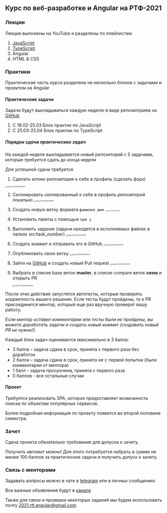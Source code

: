 ## Курс по веб-разработке и Angular на РТФ-2021

### Лекции

Лекции выложены на YouTube и разделены по плейлистам

1. [JavaScript](https://www.youtube.com/channel/UCfoHH5J1ui5owLi0h7k__MQ/playlists)
2. [TypeScript](https://www.youtube.com/watch?v=aCPYhCwTqrk&list=PL51FNaeWDci7CPQ-5BiqeFd6hfRWY_c6d)
3. Angular
4. HTML & CSS

### Практики

Практическая часть курса разделена на несколько блоков с задачами и проектом на Angular

#### Практические задачи

Задачи будут выкладываться каждую неделю в виде репозиториев на [GitHub](https://github.com/RTF-Angular-2021)

1. С 18.02-25.03 Блок практик по JavaScript
2. С 25.03-25.04 Блок практик по TypeScript

##### Порядок сдачи практических задач

На каждой неделе выкладывается новый репозиторий с 5 задачами, которые требуется сдать до конца недели

Для успешной сдачи требуется

1. Сделать копию репозитория к себе в профиль (сделать форк)
   
<img src="https://i.imgur.com/43UgRSr.png" alt="image-20210218140108451" style="zoom:33%;" />
   
2. Склонировать скопированный к себе в профиль репозиторий локально
   <img src="https://i.imgur.com/rPU7vno.png" alt="image-20210218140108451" style="zoom:33%;" />

3. Создать новую ветку формата `фамилия_имя`
   <img src="https://i.imgur.com/Tyg716Y.png" alt="image-20210218140341543" style="zoom:25%;" />

4. Установить пакеты с помощью `npm i`

5. Выполнить задания (задачи находятся в исполняемых файлах в папках src/task_number)
   <img src="https://i.imgur.com/FlMd2gV.png" alt="image-20210218140707941" style="zoom:33%;" />

6. Создать коммит и отправить его в GitHub
   <img src="https://i.imgur.com/rJ7q1sW.png" alt="image-20210218141224587" style="zoom:33%;" />

7. Опубликовать свою ветку
   <img src="https://i.imgur.com/yrXHjOv.png" alt="image-20210218141645337" style="zoom:33%;" />

8. Зайти на [GitHub](https://github.com/RTF-Angular-2021) и создать новый Pull request
   <img src="https://i.imgur.com/YsG7mr6.png" alt="image-20210218141406871" style="zoom:33%;" />

9. Выбрать в списке base веток **master**, в списке compare веток **свою** и открыть PR

   <img src="https://i.imgur.com/JVV61bd.png" alt="image-20210218141839596" style="zoom:33%;" />

После этих действий запустятся автотесты, которые проверять корректность вашего решения. Если тесты будут пройдены, то к PR присоединится ментор, который еще раз вручную проверит вашу работу.

*Если ментор оставил комментарии или тесты были не пройдены, вы можете доработать задачи и создать новый коммит (создавать новый PR не нужно!).*

Каждый блок задач оценивается максимально в 3 балла:

- 3 балла – задача сдана в срок, принята с первого раза без доработок
- 2 балла – задача сдана в срок, принята не с первой попытки (были комментарии от ментора)
- 1 балл – задача просрочена, принята с первого раза
- 0 баллов - все остальные случаи

#### Проект

Требуется реализовать SPA, которое предоставляет возможность поиска по объектам популярных сервисов.

Более подробная информация по проекту появится во второй половине семестра.

### Зачет

Сдача проекта обязательно требования для допуска к зачету.

*Получить автомат можно!*
Для этого потребуется набрать в сумме не менее 100 баллов за практические задачи и получить допуск к зачету.

### Связь с менторами

Задавать вопросы можно в чате в [telegram](https://t.me/joinchat/ItrQDyrXMvze7hW5) или в личных сообщениях

Все важные объявления будут в [канале](https://t.me/joinchat/Rlj3tdlpCd0eSyUg)

Также для связи и проверки некоторых заданий мы будем использовать почту 2021.rtf.angular@gmail.com
